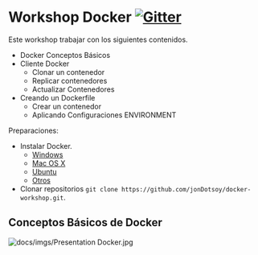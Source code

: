 Workshop Docker [![Gitter](https://badges.gitter.im/Join%20Chat.svg)](https://gitter.im/jonDotsoy/docker-workshop?utm_source=badge&utm_medium=badge&utm_campaign=pr-badge&utm_content=body_badge)
===============


Este workshop trabajar con los siguientes contenidos.

  - Docker Conceptos Básicos
  - Cliente Docker
    - Clonar un contenedor
    - Replicar contenedores
    - Actualizar Contenedores
  - Creando un Dockerfile
    - Crear un contenedor
    - Aplicando Configuraciones ENVIRONMENT


Preparaciones:

  - Instalar Docker.
    - [Windows](https://docs.docker.com/installation/windows/)
    - [Mac OS X](https://docs.docker.com/installation/mac/)
    - [Ubuntu](https://docs.docker.com/installation/ubuntulinux/)
    - [Otros](https://docs.docker.com/installation/)
  - Clonar repositorios `git clone https://github.com/jonDotsoy/docker-workshop.git`.



Conceptos Básicos de Docker 
---------------------------

![docs/imgs/Presentation Docker.jpg](https://docs.google.com/presentation/d/1GmvcBS77YXPlcGSX9OteVfc0AXzC70uEEzLgEEGkHO0/pub?start=false&loop=false&delayms=3000)

